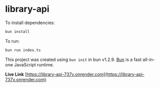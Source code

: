 # library-api

To install dependencies:

```bash
bun install
```

To run:

```bash
bun run index.ts
```

This project was created using `bun init` in bun v1.2.9. [Bun](https://bun.sh) is a fast all-in-one JavaScript runtime.

**Live Link** [https://library-api-737v.onrender.com](https://library-api-737v.onrender.com)
